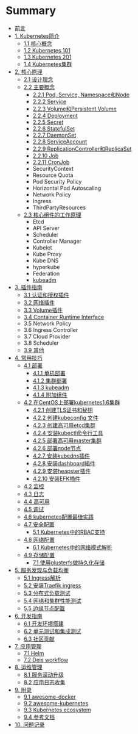 # Summary

- [前言](README.md)
- [1. Kubernetes简介](introduction/index.md)
  - [1.1 核心概念](introduction/concepts.md)
  - [1.2 Kubernetes 101](introduction/101.md)
  - [1.3 Kubernetes 201](introduction/201.md)
  - [1.4 Kubernetes集群](introduction/cluster.md)
- [2. 核心原理](architecture/index.md)
  - [2.1 设计理念](architecture/concepts.md)
  - [2.2 主要概念](architecture/objects.md)
    - [2.2.1 Pod, Service, Namespace和Node](introduction/concepts.md)
    - [2.2.2 Service](architecture/Service.md)
    - [2.2.3 Volume和Persistent Volume](architecture/Volume.md)
    - [2.2.4 Deployment](architecture/deployment.md)
    - [2.2.5 Secret](architecture/Secret.md)
    - [2.2.6 StatefulSet](architecture/statefulset.md)
    - [2.2.7 DaemonSet](architecture/daemonset.md)
    - [2.2.8 ServiceAccount](architecture/serviceaccount.md)
    - [2.2.9 ReplicationController和ReplicaSet](architecture/replicaset.md)
    - [2.2.10 Job](architecture/job.md)
    - [2.2.11 CronJob](architecture/cronjob.md)
    - SecurityContext
    - Resource Quota
    - Pod Security Policy
    - Horizontal Pod Autoscaling
    - Network Policy
    - Ingress
    - ThirdPartyResources
  - [2.3 核心组件的工作原理](components/index.md)
    - Etcd
    - API Server
    - Scheduler
    - Controller Manager
    - Kubelet
    - Kube Proxy
    - Kube DNS
    - hyperkube
    - Federation
    - [kubeadm](architecture/kubeadm.md)
- [3. 插件指南](plugins/index.md)
  - [3.1 认证和授权插件](plugins/auth.md)
  - [3.2 网络插件](plugins/network.md)
  - [3.3 Volume插件](plugins/volume.md)
  - [3.4 Container Runtime Interface](plugins/CRI.md)
  - 3.5 Network Policy
  - 3.6 Ingress Controller
  - 3.7 Cloud Provider
  - 3.8 Scheduler
  - [3.9 其他](plugins/other.md)
- [4. 常用技巧](deploy/index.md)
  - [4.1 部署](deploy/index.md)
    - [4.1.1 单机部署](deploy/single.md)
    - [4.1.2 集群部署](deploy/cluster.md)
    - [4.1.3 kubeadm](deploy/kubeadm.md)
    - [4.1.4 附加组件](addons/index.md)
  - [ 4.2 在CentOS上部署kubernetes1.6集群](deploy/centos/install-kbernetes1.6-on-centos.md)
    - [4.2.1 创建TLS证书和秘钥](deploy/centos/create-tls-and-secret-key.md)
    - [4.2.2 创建kubeconfig 文件](deploy/centos/create-kubeconfig.md)
    - [4.2.3 创建高可用etcd集群](deploy/centos/etcd-cluster-installation.md)
    - [4.2.4 安装kubectl命令行工具](deploy/centos/kubectl-installation.md)
    - [4.2.5 部署高可用master集群](deploy/centos/master-installation.md)
    - [4.2.6 部署node节点](deploy/centos/node-installation.md)
    - [4.2.7 安装kubedns插件](deploy/centos/kubedns-addon-installation.md)
    - [4.2.8 安装dashboard插件](deploy/centos/dashboard-addon-installation.md)
    - [4.2.9 安装heapster插件](deploy/centos/heapster-addon-installation.md)
    - [4.2.10 安装EFK插件](deploy/centos/efk-addon-installation.md)
  - [4.2 监控](monitor/index.md)
  - [4.3 日志](deploy/logging.md)
  - [4.4 高可用](ha/index.md)
  - [4.5 调试](debugging/index.md)
  - [4.6 kubernetes配置最佳实践](deploy/kubernetes-configuration-best-practice.md)
  - [4.7 安全配置](security/security-configuration.md)
    * [5.1 Kubernetes中的RBAC支持](./security/rbac-support-in-kubernetes.md)
  - [4.8 网络配置](network/network-configuration.md)
     * [6.1 Kubernetes中的网络模式解析](network/network-modes-in-kubernetes.md)
  - [4.9 存储配置](storage/storage-configuration.md)
    - [7.1 使用glusterfs做持久化存储](storage/using-glusterfs-for-persistent-storage.md)
- [5. 服务发现与负载均衡](service-discovery-lb/service-discovery-and-load-balancing.md)
  * [5.1 Ingress解析](service-discovery-lb/ingress-concept.md)
  * [5.2 安装Traefik ingress](service-discovery-lb/traefik-ingress-installation.md)
  * [5.3 分布式负载测试](service-discovery-lb/distributed-load-test.md)
  * [5.4 网络和集群性能测试](service-discovery-lb/network-and-cluster-perfermance-test.md)
  * [5.5 边缘节点配置](service-discovery-lb/edge-node-configuration.md)
- [6. 开发指南](dev/index.md)
  - [6.1 开发环境搭建](dev/index.md)
  - [6.2 单元测试和集成测试](dev/testing.md)
  - [6.3 社区贡献](dev/contribute.md)
- [7. 应用管理](apps/index.md)
  - [7.1 Helm](apps/helm-app.md)
  - [7.2 Deis workflow](apps/deis.md)
- [8. 运维管理](ops/opration-administration.md)
  - [8.1 服务滚动升级](ops/service-rolling-update.md)
  - [8.2 应用日志收集](ops/app-log-collection.md)
- [9. 附录](appendix/index.md)
  - [9.1 awesome-docker](appendix/awesome-docker.md)
  - [9.2 awesome-kubernetes](appendix/awesome-kubernetes.md)
  - [9.3 Kubernetes ecosystem](ecosystem.md)
  - [9.4 参考文档](reference.md)
- [10. 问题记录](issues.md)